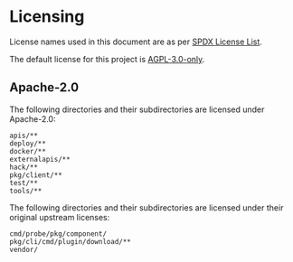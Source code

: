 # Licensing

License names used in this document are as per [SPDX License List](https://spdx.org/licenses/).

The default license for this project is [AGPL-3.0-only](LICENSE).

## Apache-2.0

The following directories and their subdirectories are licensed under Apache-2.0:

```
apis/**
deploy/**
docker/**
externalapis/**
hack/**
pkg/client/**
test/**
tools/**
```

The following directories and their subdirectories are licensed under their original upstream licenses:

```
cmd/probe/pkg/component/
pkg/cli/cmd/plugin/download/**
vendor/
```
